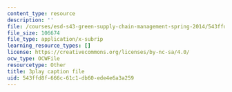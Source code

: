 ```yaml
---
content_type: resource
description: ''
file: /courses/esd-s43-green-supply-chain-management-spring-2014/543ffd8f666c61c1db60ede4e6a3a259_UBfckR8Ne5c.srt
file_size: 106674
file_type: application/x-subrip
learning_resource_types: []
license: https://creativecommons.org/licenses/by-nc-sa/4.0/
ocw_type: OCWFile
resourcetype: Other
title: 3play caption file
uid: 543ffd8f-666c-61c1-db60-ede4e6a3a259
---
```

